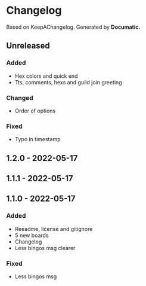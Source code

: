 # Changelog

Based on KeepAChangelog.
Generated by **Documatic.**

## Unreleased

### Added

* Hex colors and quick end
* Tts, comments, hexs and guild join greeting

### Changed

* Order of options

### Fixed

* Typo in timestamp

## 1.2.0 - 2022-05-17

## 1.1.1 - 2022-05-17

## 1.1.0 - 2022-05-17

### Added

* Reeadme, license and gitignore
* 5 new boards
* Changelog
* Less bingos msg clearer

### Fixed

* Less bingos msg
